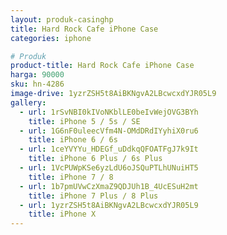 ```yaml
---
layout: produk-casinghp
title: Hard Rock Cafe iPhone Case
categories: iphone

# Produk
product-title: Hard Rock Cafe iPhone Case
harga: 90000
sku: hn-4286
image-drive: 1yzrZSH5t8AiBKNgvA2LBcwcxdYJR05L9
gallery:
  - url: 1rSvNBI0kIVoNKblLE0beIvWejOVG3BYh
    title: iPhone 5 / 5s / SE
  - url: 1G6nF0uleecVfm4N-OMdDRdIYyhiX0ru6
    title: iPhone 6 / 6s
  - url: 1ceYVYYu_HDEGf_uDdkqQFOATFgJ7k9It
    title: iPhone 6 Plus / 6s Plus
  - url: 1VcPUWpKSe6yzLdU6oJSQuPTLhUNuiHT5
    title: iPhone 7 / 8
  - url: 1b7pmUVwCzXmaZ9QDJUh1B_4UcESuH2mt
    title: iPhone 7 Plus / 8 Plus
  - url: 1yzrZSH5t8AiBKNgvA2LBcwcxdYJR05L9
    title: iPhone X
---
```

